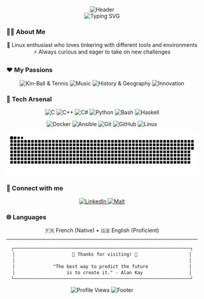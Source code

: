 <div align="center">
  <img width="100%" height="300" src="https://capsule-render.vercel.app/api?type=waving&color=gradient&customColorList=0,2,2,5,30&height=300&section=header&text=Mael%20Perrigaud&fontSize=70&fontAlignY=35&animation=twinkling&fontColor=ffffff" alt="Header" />
</div>

<div align="center">
  
  <img src="https://readme-typing-svg.herokuapp.com?font=Fira+Code&pause=1000&color=36BCF7&center=true&vCenter=true&width=435&lines=Welcome+to+my+digital+universe!;Always+learning+new+technologies;Passionate+about+innovation;Let's+build+something+amazing!" alt="Typing SVG" />
  
</div>

### 👨‍💻 About Me

<p align="center">
  🐧 Linux enthusiast who loves tinkering with different tools and environments<br>
  ⚡ Always curious and eager to take on new challenges
</p>

### ❤️ My Passions

<p align="center">
  <img src="https://img.shields.io/badge/🏐_Kin--Ball_&_Tennis-228B22?style=for-the-badge&logoColor=white" alt="Kin-Ball & Tennis">
  <img src="https://img.shields.io/badge/🎵_Music-9932CC?style=for-the-badge&logoColor=white" alt="Music">
  <img src="https://img.shields.io/badge/🗺️_History_&_Geography-8B4513?style=for-the-badge&logoColor=white" alt="History & Geography">
  <img src="https://img.shields.io/badge/💡_Innovation-FF6347?style=for-the-badge&logoColor=white" alt="Innovation">
</p>

### 🚀 Tech Arsenal

<p align="center">
  <!-- Langages -->
  <img src="https://img.shields.io/badge/C-A8B9CC?style=flat-square&logo=c&logoColor=black" alt="C">
  <img src="https://img.shields.io/badge/C++-00599C?style=flat-square&logo=cplusplus&logoColor=white" alt="C++">
  <img src="https://img.shields.io/badge/C%23-239120?style=flat-square&logo=csharp&logoColor=white" alt="C#">
  <img src="https://img.shields.io/badge/Python-FFD43B?style=flat-square&logo=python&logoColor=blue" alt="Python">
  <img src="https://img.shields.io/badge/Shell_Script-121011?style=flat-square&logo=gnu-bash&logoColor=white" alt="Bash">
  <img src="https://img.shields.io/badge/Haskell-5D4F85?style=flat-square&logo=haskell&logoColor=white" alt="Haskell">
</p>

<p align="center">
  <!-- Tools & Platforms -->
  <img src="https://img.shields.io/badge/Docker-2496ED?style=flat-square&logo=docker&logoColor=white" alt="Docker">
  <img src="https://img.shields.io/badge/Ansible-EE0000?style=flat-square&logo=ansible&logoColor=white" alt="Ansible">
  <img src="https://img.shields.io/badge/Git-F05032?style=flat-square&logo=git&logoColor=white" alt="Git">
  <img src="https://img.shields.io/badge/GitHub-181717?style=flat-square&logo=github&logoColor=white" alt="GitHub">
  <img src="https://img.shields.io/badge/Linux-FCC624?style=flat-square&logo=linux&logoColor=black" alt="Linux">
</p>

<picture>
  <source media="(prefers-color-scheme: dark)" srcset="https://raw.githubusercontent.com/maelemiel/maelemiel/output/github-snake-dark.svg" />
  <source media="(prefers-color-scheme: light)" srcset="https://raw.githubusercontent.com/maelemiel/maelemiel/output/github-snake.svg" />
  <img alt="github-snake" src="https://raw.githubusercontent.com/maelemiel/maelemiel/output/github-snake.svg" />
</picture>

### 🔗 Connect with me

<p align="center">
  <a href="https://www.linkedin.com/in/maël-perrigaud">
    <img src="https://img.shields.io/badge/LinkedIn-0A66C2?style=flat-square&logo=linkedin&logoColor=white" alt="LinkedIn">
  </a>
  <a href="https://www.malt.fr/profile/maelperrigaud">
    <img src="https://img.shields.io/badge/Malt-FC5757?style=flat-square&logo=malt&logoColor=white" alt="Malt">
  </a>
</p>

### 🌐 Languages

<p align="center">
  🇫🇷 French (Native) • 🇬🇧 English (Proficient)
</p>

---

<div align="center">
  
  ```ascii
  ┌─────────────────────────────────────────────────────────────────┐
  │                     💫 Thanks for visiting! 💫                   │
  │                                                                │
  │              "The best way to predict the future               │
  │                   is to create it." - Alan Kay                 │
  └─────────────────────────────────────────────────────────────────┘
  ```
  
  <img src="https://komarev.com/ghpvc/?username=maelemiel&color=blueviolet&style=flat-square&label=Profile+Views" alt="Profile Views" />
  
  <img width="100%" height="120" src="https://capsule-render.vercel.app/api?type=waving&color=gradient&customColorList=0,2,2,5,30&height=120&section=footer" alt="Footer" />
  
</div>
